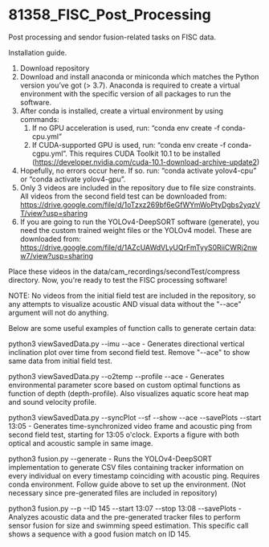 # 81358_FISC_Post_Processing

Post processing and sendor fusion-related tasks on FISC data.


Installation guide.

1. Download repository 
2. Download and install anaconda or miniconda which matches the Python version you’ve got (> 3.7). Anaconda is required to create a virtual environment with the specific version of all packages to run the software.
3. After conda is installed, create a virtual environment by using commands:
    1. If no GPU acceleration is used, run: “conda env create -f conda-cpu.yml”
    2. If CUDA-supported GPU is used, run: “conda env create -f conda-cgpu.yml”. This requires CUDA Toolkit 10.1 to be installed (https://developer.nvidia.com/cuda-10.1-download-archive-update2)
4. Hopefully, no errors occur here. If so. run: “conda activate yolov4-cpu” or “conda activate yolov4-gpu”.
5. Only 3 videos are included in the repository due to file size constraints.
   All videos from the second field test can be downloaded from:
   https://drive.google.com/file/d/1oTzxz269bf6eGfWYmWoPtyDgbs2yqzVT/view?usp=sharing
6. If you are going to run the YOLOv4-DeepSORT software (generate), you need the custom trained weight files or the YOLOv4 model. 
   These are downloaded from: https://drive.google.com/file/d/1AZcUAWdVLyUQrFmTyyS0RiiCWRj2nww7/view?usp=sharing

Place these videos in the data/cam_recordings/secondTest/compress directory.
Now, you're ready to test the FISC processing software! 

NOTE: No videos from the initial field test are included in the repository, so any attempts to visualize acoustic AND visual data without the "--ace" argument will not do anything.


Below are some useful examples of function calls to generate certain data:

python3 viewSavedData.py --imu --ace
    - Generates directional vertical inclination plot over time from second field test. Remove "--ace" to show same data from initial field test.

python3 viewSavedData.py --o2temp --profile --ace
    - Generates environmental parameter score based on custom optimal functions as function of depth (depth-profile). Also visualizes aquatic score heat map and sound velocity profile.


python3 viewSavedData.py --syncPlot --sf --show --ace --savePlots --start 13:05
	- Generates time-synchronized video frame and acoustic ping from second field test, starting for 13:05 o'clock. Exports a figure with both optical and acoustic sample in same image.


python3 fusion.py --generate
	- Runs the YOLOv4-DeepSORT implementation to generate CSV files containing tracker information on every individual on every timestamp coinciding with acoustic ping. Requires conda environment. Follow guide above to set up the environment. (Not necessary since pre-generated files are included in repository)

python3 fusion.py --p --ID 145 --start 13:07 --stop 13:08 --savePlots
	- Analyzes acoustic data and the pre-generated tracker files to perform sensor fusion for size and swimming speed estimation. This specific call shows a sequence with a good fusion match on ID 145.






